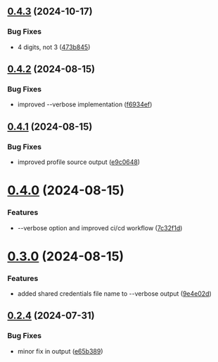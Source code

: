 ## [0.4.3](https://github.com/easytocloud/privpage/compare/v0.4.2...v0.4.3) (2024-10-17)


### Bug Fixes

* 4 digits, not 3 ([473b845](https://github.com/easytocloud/privpage/commit/473b845333243fd3623e71b8e14ea636e777e168))

## [0.4.2](https://github.com/easytocloud/privpage/compare/v0.4.1...v0.4.2) (2024-08-15)


### Bug Fixes

* improved --verbose implementation ([f6934ef](https://github.com/easytocloud/privpage/commit/f6934ef91af2ac0cb981b48485b058dad5bd694a))

## [0.4.1](https://github.com/easytocloud/privpage/compare/v0.4.0...v0.4.1) (2024-08-15)


### Bug Fixes

* improved profile source output ([e9c0648](https://github.com/easytocloud/privpage/commit/e9c0648671d923be10409f5aab87dfde01900901))

# [0.4.0](https://github.com/easytocloud/privpage/compare/v0.3.0...v0.4.0) (2024-08-15)


### Features

* --verbose option and improved ci/cd workflow ([7c32f1d](https://github.com/easytocloud/privpage/commit/7c32f1d7a11246b565a4e5795fb986116c775867))

# [0.3.0](https://github.com/easytocloud/privpage/compare/v0.2.4...v0.3.0) (2024-08-15)


### Features

* added shared credentials file name to --verbose output ([9e4e02d](https://github.com/easytocloud/privpage/commit/9e4e02d8a93d1ecef799e167145bb6107993ce0d))

## [0.2.4](https://github.com/easytocloud/privpage/compare/v0.2.3...v0.2.4) (2024-07-31)


### Bug Fixes

* minor fix in output ([e65b389](https://github.com/easytocloud/privpage/commit/e65b38980f93c9d05caf573e18d31df126533518))
